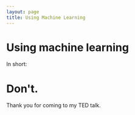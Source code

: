 ```yaml
---
layout: page
title: Using Machine Learning
---
```

Using machine learning
===================

In short:

Don't.
===================

Thank you for coming to my TED talk.
